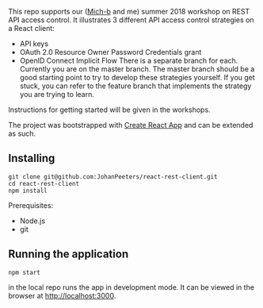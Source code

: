 This repo supports our ([Mich-b](https://github.com/Mich-b) and me) summer 2018 workshop on REST API access control. It illustrates 3 different API access control strategies on a React client:
* API keys
* OAuth 2.0 Resource Owner Password Credentials grant
* OpenID Connect Implicit Flow
There is a separate branch for each. Currently you are on the master branch. The master branch should be a good starting point to try to develop these strategies yourself. If you get stuck, you can refer to the feature branch that implements the strategy you are trying to learn.

Instructions for getting started will be given in the workshops.

The project was bootstrapped with [Create React App](https://github.com/facebookincubator/create-react-app) and can be extended as such.

## Installing

```
git clone git@github.com:JohanPeeters/react-rest-client.git
cd react-rest-client
npm install
```
Prerequisites:
* Node.js
* git

## Running the application

```
npm start
```

in the local repo runs the app in development mode.
It can be viewed in the browser at [http://localhost:3000](http://localhost:3000).
